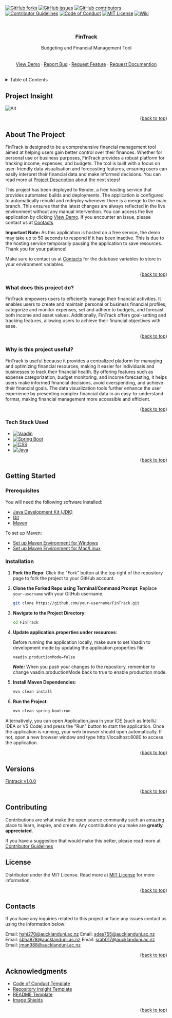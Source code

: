   <!-- PROJECT SHIELDS -->
[![GitHub forks](https://img.shields.io/github/forks/310Team8/FinTrack.svg?style=for-the-badge)](https://github.com/310Team8/FinTrack/network/members)
[![GitHub issues](https://img.shields.io/github/issues/310Team8/FinTrack.svg?style=for-the-badge)](https://github.com/310Team8/FinTrack/issues)
[![GitHub contributors](https://img.shields.io/github/contributors/310Team8/FinTrack.svg?style=for-the-badge)](https://github.com/310Team8/FinTrack/graphs/contributors)
[![Contributor Guidelines](https://img.shields.io/badge/Contributor-Guidelines-blue.svg?style=for-the-badge)](./CONTRIBUTING.md)
[![Code of Conduct](https://img.shields.io/badge/Code%20of%20Conduct-2.1-4baaaa.svg?style=for-the-badge)](./CODE_OF_CONDUCT.md)
[![MIT License](https://img.shields.io/github/license/310Team8/FinTrack.svg?style=for-the-badge)](https://github.com/310Team8/FinTrack/blob/main/LICENSE)
[![Wiki](https://img.shields.io/badge/Wiki-Documentation-brightgreen.svg?style=for-the-badge)](https://github.com/310Team8/FinTrack/wiki)



<br />
<div align="center">
  <h3 align="center">FinTrack</h3>

  <p align="center">
    Budgeting and Financial Management Tool
    <br />
    <br />
    <br />
    <a href="https://fintrack-rbm9.onrender.com">View Demo</a>
    ·
 <a href="https://github.com/310Team8/FinTrack/issues/new?labels=bug&template=bug_report.md">Report Bug</a>
·
<a href="https://github.com/310Team8/FinTrack/issues/new?labels=enhancement&template=feature_request.md">Request Feature</a>
·
<a href="https://github.com/310Team8/FinTrack/issues/new?labels=documentation&template=documentation_request.md">Request Documention</a>

</div>
<br />



<!-- TABLE OF CONTENTS -->
<details>
  <summary>Table of Contents</summary>
  <ol>
    <li><a href="#project-insight">Project Insight</a></li>
    <li>
      <a href="#about-the-project">About The Project</a>
      <ul>
        <li><a href="#what-does-this-project-do">What does this project do?</a></li>
        <li><a href="#why-is-this-project-useful">Why is this project useful?</a></li>
        <li><a href="#tech-stack-used">Tech Stack Used</a></li>
      </ul>
    </li>
    <li>
      <a href="#getting-started">Getting Started</a>
      <ul>
        <li><a href="#prerequisites">Prerequisites</a></li>
        <li><a href="#installation">Installation</a></li>
      </ul>
    </li>
    <li><a href="#versions">Versions</a></li>
    <li><a href="#contributing">Contributing</a></li>
    <li><a href="#license">License</a></li>
     <li><a href="#contacts">Contacts</a></li>
    <li><a href="#acknowledgments">Acknowledgments</a></li>
  </ol>
</details>



## Project Insight
![Alt](https://repobeats.axiom.co/api/embed/1ab332dbfcc40cb69c256641d05a9e80090a5b3e.svg "Repobeats analytics image")

<p align="right">(<a href="#readme-top">back to top</a>)</p>

<!-- ABOUT THE PROJECT -->
## About The Project
FinTrack is designed to be a comprehensive financial management tool aimed at helping users gain better control over their finances. Whether for personal use or business purposes, FinTrack provides a robust platform for tracking income, expenses, and budgets. The tool is built with a focus on user-friendly data visualisation and forecasting features, ensuring users can easily interpret their financial data and make informed decisions. You can read more at [Project Description](./DESCRIPTION.md) about the next steps!

This project has been deployed to Render, a free hosting service that provides automated builds and deployments. The application is configured to automatically rebuild and redeploy whenever there is a merge to the main branch. This ensures that the latest changes are always reflected in the live environment without any manual intervention. You can access the live application by clicking <a href="https://fintrack-rbm9.onrender.com">View Demo</a>. If you encounter an issue, please contact us at <a href="#contacts">Contacts</a>

**Important Note:** As this application is hosted on a free service, the demo may take up to 50 seconds to respond if it has been inactive. This is due to the hosting service temporarily pausing the application to save resources. Thank you for your patience!

Make sure to contact us at  <a href="#contacts">Contacts</a> for the database variables to store in your environment variables.

<p align="right">(<a href="#readme-top">back to top</a>)</p>


### What does this project do?
FinTrack empowers users to efficiently manage their financial activities. It enables users to create and maintain personal or business financial profiles, categorize and monitor expenses, set and adhere to budgets, and forecast both income and asset values. Additionally, FinTrack offers goal-setting and tracking features, allowing users to achieve their financial objectives with ease.

<p align="right">(<a href="#readme-top">back to top</a>)</p>


### Why is this project useful?
FinTrack is useful because it provides a centralized platform for managing and optimizing financial resources, making it easier for individuals and businesses to track their financial health. By offering features such as expense categorization, budget monitoring, and income forecasting, it helps users make informed financial decisions, avoid overspending, and achieve their financial goals. The data visualization tools further enhance the user experience by presenting complex financial data in an easy-to-understand format, making financial management more accessible and efficient.

<p align="right">(<a href="#readme-top">back to top</a>)</p>

### Tech Stack Used

* [![Vaadin](https://img.shields.io/badge/Vaadin-00B4F0.svg?style=for-the-badge&logo=vaadin&logoColor=white)](https://vaadin.com/)
* [![Spring Boot](https://img.shields.io/badge/Spring%20Boot-6DB33F.svg?style=for-the-badge&logo=spring-boot&logoColor=white)](https://spring.io/projects/spring-boot)
* [![CSS](https://img.shields.io/badge/CSS-1572B6.svg?style=for-the-badge&logo=css3&logoColor=white)](https://developer.mozilla.org/en-US/docs/Web/CSS)
* [![Java](https://img.shields.io/badge/Java-007396.svg?style=for-the-badge&logo=java&logoColor=white)](https://www.java.com/)


<p align="right">(<a href="#readme-top">back to top</a>)</p>



<!-- GETTING STARTED -->
## Getting Started

### Prerequisites

You will need the following software installed:
* [Java Development Kit (JDK)](https://www.oracle.com/java/technologies/javase-downloads.html)
* [Git](https://git-scm.com/downloads)
* [Maven](https://maven.apache.org/download.cgi)

To set up Maven:
* [Set up Maven Environment for Windows](https://www.qamadness.com/knowledge-base/how-to-install-maven-and-configure-environment-variables/)
* [Set up Maven Environment for Mac/Linux](https://www.baeldung.com/install-maven-on-windows-linux-mac)


### Installation

1. **Fork the Repo**:
   Click the "Fork" button at the top right of the repository page to fork the project to your GitHub account.

2. **Clone the Forked Repo using Terminal/Command Prompt**:
   Replace `your-username` with your GitHub username.

     ```sh
     git clone https://github.com/your-username/FinTrack.git
     ```

3. **Navigate to the Project Directory**:
     ```sh
     cd FinTrack
     ```

4. **Update application.properties under resources**:

    Before running the application locally, make sure to set Vaadin to development mode by updating the application.properties file.
     ```sh
     vaadin.productionMode=false
     ```
   ***Note:*** When you push your changes to the repository, remember to change vaadin.productionMode back to true to enable production mode.
6. **Install Maven Dependencies**:
     ```sh
     mvn clean install
     ```

7. **Run the Project**:
   ```sh
   mvn clean spring-boot:run 
   ```
  Alternatively, you can open Application.java in your IDE (such as IntelliJ IDEA or VS Code) and press the "Run" button to start the application.
  Once the application is running, your web browser should open automatically. If not, open a new browser window and type http://localhost:8080 to access the application.

<p align="right">(<a href="#readme-top">back to top</a>)</p>


## Versions
[Fintrack v1.0.0](https://github.com/310Team8/FinTrack/releases/tag/v1.0.0)

<p align="right">(<a href="#readme-top">back to top</a>)</p>


<!-- CONTRIBUTING -->
## Contributing

Contributions are what make the open source community such an amazing place to learn, inspire, and create. Any contributions you make are **greatly appreciated**.

If you have a suggestion that would make this better, please read more at [Contributor Guidelines](./CONTRIBUTING.md)


<!-- LICENSE -->
## License

Distributed under the MIT License. Read more at [MIT License](./LICENSE) for more information.

<p align="right">(<a href="#readme-top">back to top</a>)</p>

<!-- CONTACTSE -->
## Contacts

If you have any inquiries related to this project or face any issues contact us using the information below:

Email: hshi270@aucklanduni.ac.nz
Email: sdes755@aucklanduni.ac.nz
Email: sbha878@aucklanduni.ac.nz
Email: srab017@aucklanduni.ac.nz
Email: jman988@aucklanduni.ac.nz

<p align="right">(<a href="#readme-top">back to top</a>)</p>


<!-- ACKNOWLEDGMENTS -->
## Acknowledgments

* [Code of Conduct Template](https://www.contributor-covenant.org/)
* [Repository Insight Template](https://repobeats.axiom.co/)
* [README Template](https://github.com/othneildrew/Best-README-Template?tab=readme-ov-file)
* [Image Shields](https://shields.io)


<p align="right">(<a href="#readme-top">back to top</a>)</p>
